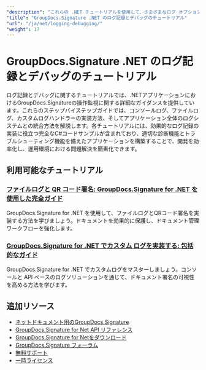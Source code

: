 ```yaml
---
"description": "これらの .NET チュートリアルを使用して、さまざまなログ オプションを実装し、GroupDocs.Signature 操作をデバッグする方法を学習します。"
"title": "GroupDocs.Signature .NET のログ記録とデバッグのチュートリアル"
"url": "/ja/net/logging-debugging/"
"weight": 17
---
```


# GroupDocs.Signature .NET のログ記録とデバッグのチュートリアル

ログ記録とデバッグに関するチュートリアルでは、.NETアプリケーションにおけるGroupDocs.Signatureの操作監視に関する詳細なガイダンスを提供しています。これらのステップバイステップガイドでは、コンソールログ、ファイルログ、カスタムログハンドラーの実装方法、そしてアプリケーション全体のログシステムとの統合方法を解説します。各チュートリアルには、効果的なログ記録の実装に役立つ完全なC#コードサンプルが含まれており、適切な診断機能とトラブルシューティング機能を備えたアプリケーションを構築することで、開発を効率化し、運用環境における問題解決を簡素化できます。

## 利用可能なチュートリアル

### [ファイルログと QR コード署名: GroupDocs.Signature for .NET を使用した完全ガイド](./groupdocs-signature-net-file-logging-qr-code-signing/)
GroupDocs.Signature for .NET を使用して、ファイルログとQRコード署名を実装する方法を学びましょう。ドキュメントを効果的に保護し、ドキュメント管理ワークフローを強化します。

### [GroupDocs.Signature for .NET でカスタム ログを実装する: 包括的なガイド](./implement-custom-logging-groupdocs-signature-net/)
GroupDocs.Signature for .NET でカスタムログをマスターしましょう。コンソールと API ベースのログソリューションを通じて、ドキュメント署名の可視性を高める方法を学びます。

## 追加リソース

- [ネットドキュメント用のGroupDocs.Signature](https://docs.groupdocs.com/signature/net/)
- [GroupDocs.Signature for Net API リファレンス](https://reference.groupdocs.com/signature/net/)
- [GroupDocs.Signature for Netをダウンロード](https://releases.groupdocs.com/signature/net/)
- [GroupDocs.Signature フォーラム](https://forum.groupdocs.com/c/signature)
- [無料サポート](https://forum.groupdocs.com/)
- [一時ライセンス](https://purchase.groupdocs.com/temporary-license/)